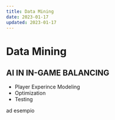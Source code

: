```yaml
---
title: Data Mining
date: 2023-01-17
updated: 2023-01-17
---
```

# Data Mining


## AI IN IN-GAME BALANCING

- Player Experince Modeling
- Optimization
- Testing


ad esempio